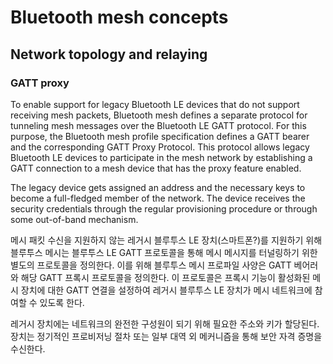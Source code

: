 # Bluetooth mesh concepts
## Network topology and relaying
### GATT proxy
To enable support for legacy Bluetooth LE devices that do not support receiving mesh packets,
Bluetooth mesh defines a separate protocol for tunneling mesh messages over the Bluetooth LE GATT protocol.
For this purpose, the Bluetooth mesh profile specification defines a GATT bearer and the corresponding GATT Proxy Protocol.
This protocol allows legacy Bluetooth LE devices to participate
in the mesh network by establishing a GATT connection to a mesh device that has the proxy feature enabled.

The legacy device gets assigned an address and the necessary keys to become a full-fledged member of the network.
The device receives the security credentials through the regular provisioning procedure or through some out-of-band mechanism.

메시 패킷 수신을 지원하지 않는 레거시 블루투스 LE 장치(스마트폰?)를 지원하기 위해 블루투스 메시는 블루투스 LE GATT 프로토콜을 통해 메시 메시지를 터널링하기 위한 별도의 프로토콜을 정의한다.
이를 위해 블루투스 메시 프로파일 사양은 GATT 베어러와 해당 GATT 프록시 프로토콜을 정의한다.
이 프로토콜은 프록시 기능이 활성화된 메시 장치에 대한 GATT 연결을 설정하여 레거시 블루투스 LE 장치가 메시 네트워크에 참여할 수 있도록 한다.

레거시 장치에는 네트워크의 완전한 구성원이 되기 위해 필요한 주소와 키가 할당된다.
장치는 정기적인 프로비저닝 절차 또는 일부 대역 외 메커니즘을 통해 보안 자격 증명을 수신한다.
